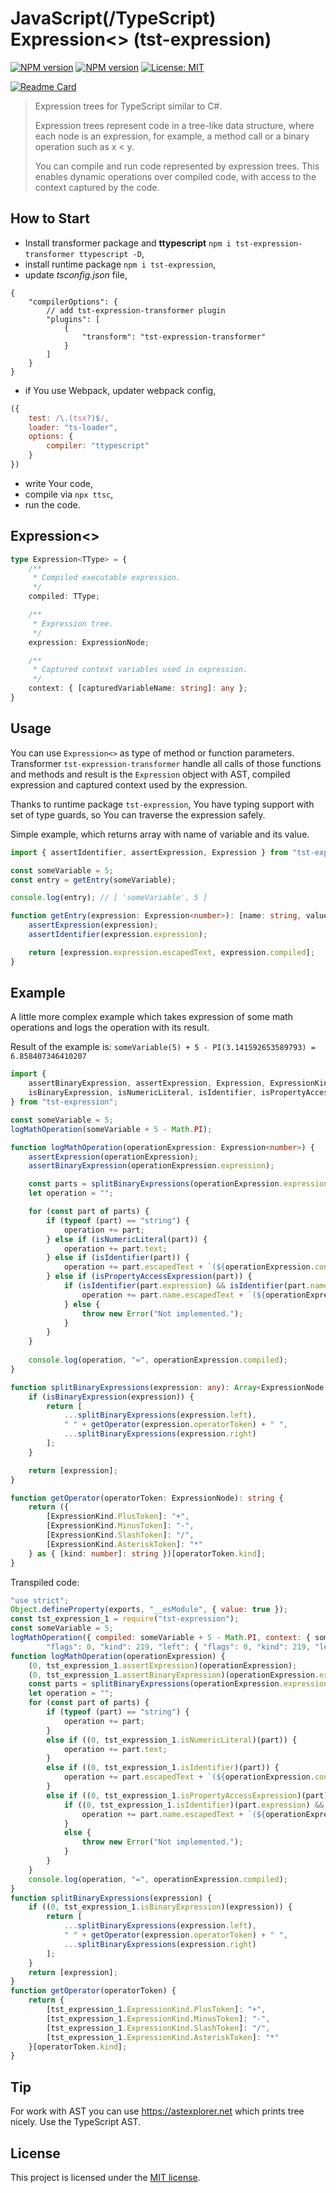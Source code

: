 # JavaScript(/TypeScript) Expression<> (tst-expression)
[![NPM version](https://img.shields.io/npm/v/tst-expression.svg?colorB=brightgreen&label=tst-expression)](https://www.npmjs.com/package/tst-expression) 
[![NPM version](https://img.shields.io/npm/v/tst-expression-transformer.svg?colorB=brightgreen&label=tst-expression-transformer)](https://www.npmjs.com/package/tst-expression-transformer) 
[![License: MIT](https://img.shields.io/badge/License-MIT-green.svg)](https://github.com/Hookyns/tst-expression/blob/main/LICENSE)

[![Readme Card](https://github-readme-stats.vercel.app/api/pin/?username=hookyns&repo=tst-expression&theme=tokyonight)](https://github.com/Hookyns/tst-expression)

> Expression trees for TypeScript similar to C#. 
> 
> Expression trees represent code in a tree-like data structure, where each node is an expression, for example, a method call or a binary operation such as x < y.
> 
> You can compile and run code represented by expression trees. This enables dynamic operations over compiled code, with access to the context captured by the code.

## How to Start
* Install transformer package and **ttypescript** `npm i tst-expression-transformer ttypescript -D`,
* install runtime package `npm i tst-expression`,
* update *tsconfig.json* file,
```json5
{
    "compilerOptions": {
        // add tst-expression-transformer plugin
        "plugins": [
            {
                "transform": "tst-expression-transformer"
            }
        ]
    }
}
```
* if You use Webpack, updater webpack config,
```javascript
({
    test: /\.(tsx?)$/,
    loader: "ts-loader",
    options: {
        compiler: "ttypescript"
    }
})
```
* write Your code,
* compile via `npx ttsc`,
* run the code.

## Expression<>
```typescript
type Expression<TType> = {
    /**
     * Compiled executable expression.
     */
    compiled: TType;

    /**
     * Expression tree.
     */
    expression: ExpressionNode;

    /**
     * Captured context variables used in expression.
     */
    context: { [capturedVariableName: string]: any };
}
```

## Usage
You can use `Expression<>` as type of method or function parameters. 
Transformer `tst-expression-transformer` handle all calls of those functions and methods 
and result is the `Expression` object with AST, compiled expression and captured context used by the expression.

Thanks to runtime package `tst-expression`, You have typing support with set of type guards, 
so You can traverse the expression safely.

Simple example, which returns array with name of variable and its value.
```typescript
import { assertIdentifier, assertExpression, Expression } from "tst-expression";

const someVariable = 5;
const entry = getEntry(someVariable);

console.log(entry); // [ 'someVariable', 5 ]

function getEntry(expression: Expression<number>): [name: string, value: number] {
    assertExpression(expression);
    assertIdentifier(expression.expression);

    return [expression.expression.escapedText, expression.compiled];
}
```

## Example
A little more complex example which takes expression of some math operations and logs the operation with its result.

Result of the example is: `someVariable(5) + 5 - PI(3.141592653589793) = 6.858407346410207`

```typescript
import { 
    assertBinaryExpression, assertExpression, Expression, ExpressionKind, ExpressionNode, 
    isBinaryExpression, isNumericLiteral, isIdentifier, isPropertyAccessExpression 
} from "tst-expression";

const someVariable = 5;
logMathOperation(someVariable + 5 - Math.PI);

function logMathOperation(operationExpression: Expression<number>) {
    assertExpression(operationExpression);
    assertBinaryExpression(operationExpression.expression);

    const parts = splitBinaryExpressions(operationExpression.expression);
    let operation = "";

    for (const part of parts) {
        if (typeof (part) == "string") {
            operation += part;
        } else if (isNumericLiteral(part)) {
            operation += part.text;
        } else if (isIdentifier(part)) {
            operation += part.escapedText + `(${operationExpression.context[part.escapedText]})`;
        } else if (isPropertyAccessExpression(part)) {
            if (isIdentifier(part.expression) && isIdentifier(part.name)) {
                operation += part.name.escapedText + `(${operationExpression.context[part.expression.escapedText][part.name.escapedText]})`;
            } else {
                throw new Error("Not implemented.");
            }
        }
    }
    
    console.log(operation, "=", operationExpression.compiled);
}

function splitBinaryExpressions(expression: any): Array<ExpressionNode | string> {
    if (isBinaryExpression(expression)) {
        return [
            ...splitBinaryExpressions(expression.left),
            " " + getOperator(expression.operatorToken) + " ",
            ...splitBinaryExpressions(expression.right)
        ];
    }

    return [expression];
}

function getOperator(operatorToken: ExpressionNode): string {
    return ({
        [ExpressionKind.PlusToken]: "+",
        [ExpressionKind.MinusToken]: "-",
        [ExpressionKind.SlashToken]: "/",
        [ExpressionKind.AsteriskToken]: "*"
    } as { [kind: number]: string })[operatorToken.kind];
}
```

Transpiled code:
```javascript
"use strict";
Object.defineProperty(exports, "__esModule", { value: true });
const tst_expression_1 = require("tst-expression");
const someVariable = 5;
logMathOperation({ compiled: someVariable + 5 - Math.PI, context: { someVariable, Math }, expression: {
        "flags": 0, "kind": 219, "left": { "flags": 0, "kind": 219, "left": { "flags": 0, "kind": 79, "escapedText": "someVariable" }, "operatorToken": { "flags": 0, "kind": 39 }, "right": { "flags": 0, "kind": 8, "text": "5", "numericLiteralFlags": 0 } }, "operatorToken": { "flags": 0, "kind": 40 }, "right": { "flags": 0, "kind": 204, "expression": { "flags": 0, "kind": 79, "escapedText": "Math" }, "name": { "flags": 0, "kind": 79, "escapedText": "PI" } } } });
function logMathOperation(operationExpression) {
    (0, tst_expression_1.assertExpression)(operationExpression);
    (0, tst_expression_1.assertBinaryExpression)(operationExpression.expression);
    const parts = splitBinaryExpressions(operationExpression.expression);
    let operation = "";
    for (const part of parts) {
        if (typeof (part) == "string") {
            operation += part;
        }
        else if ((0, tst_expression_1.isNumericLiteral)(part)) {
            operation += part.text;
        }
        else if ((0, tst_expression_1.isIdentifier)(part)) {
            operation += part.escapedText + `(${operationExpression.context[part.escapedText]})`;
        }
        else if ((0, tst_expression_1.isPropertyAccessExpression)(part)) {
            if ((0, tst_expression_1.isIdentifier)(part.expression) && (0, tst_expression_1.isIdentifier)(part.name)) {
                operation += part.name.escapedText + `(${operationExpression.context[part.expression.escapedText][part.name.escapedText]})`;
            }
            else {
                throw new Error("Not implemented.");
            }
        }
    }
    console.log(operation, "=", operationExpression.compiled);
}
function splitBinaryExpressions(expression) {
    if ((0, tst_expression_1.isBinaryExpression)(expression)) {
        return [
            ...splitBinaryExpressions(expression.left),
            " " + getOperator(expression.operatorToken) + " ",
            ...splitBinaryExpressions(expression.right)
        ];
    }
    return [expression];
}
function getOperator(operatorToken) {
    return {
        [tst_expression_1.ExpressionKind.PlusToken]: "+",
        [tst_expression_1.ExpressionKind.MinusToken]: "-",
        [tst_expression_1.ExpressionKind.SlashToken]: "/",
        [tst_expression_1.ExpressionKind.AsteriskToken]: "*"
    }[operatorToken.kind];
}
```

## Tip
For work with AST you can use https://astexplorer.net which prints tree nicely. Use the TypeScript AST.

## License
This project is licensed under the [MIT license](./LICENSE).